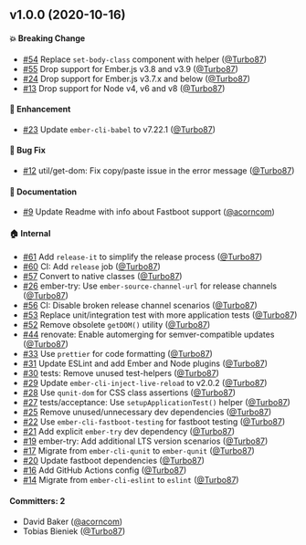 ## v1.0.0 (2020-10-16)

#### :boom: Breaking Change
* [#54](https://github.com/ef4/ember-set-body-class/pull/54) Replace `set-body-class` component with helper ([@Turbo87](https://github.com/Turbo87))
* [#55](https://github.com/ef4/ember-set-body-class/pull/55) Drop support for Ember.js v3.8 and v3.9 ([@Turbo87](https://github.com/Turbo87))
* [#24](https://github.com/ef4/ember-set-body-class/pull/24) Drop support for Ember.js v3.7.x and below ([@Turbo87](https://github.com/Turbo87))
* [#13](https://github.com/ef4/ember-set-body-class/pull/13) Drop support for Node v4, v6 and v8 ([@Turbo87](https://github.com/Turbo87))

#### :rocket: Enhancement
* [#23](https://github.com/ef4/ember-set-body-class/pull/23) Update `ember-cli-babel` to v7.22.1 ([@Turbo87](https://github.com/Turbo87))

#### :bug: Bug Fix
* [#12](https://github.com/ef4/ember-set-body-class/pull/12) util/get-dom: Fix copy/paste issue in the error message ([@Turbo87](https://github.com/Turbo87))

#### :memo: Documentation
* [#9](https://github.com/ef4/ember-set-body-class/pull/9) Update Readme with info about Fastboot support ([@acorncom](https://github.com/acorncom))

#### :house: Internal
* [#61](https://github.com/ef4/ember-set-body-class/pull/61) Add `release-it` to simplify the release process ([@Turbo87](https://github.com/Turbo87))
* [#60](https://github.com/ef4/ember-set-body-class/pull/60) CI: Add `release` job ([@Turbo87](https://github.com/Turbo87))
* [#57](https://github.com/ef4/ember-set-body-class/pull/57) Convert to native classes ([@Turbo87](https://github.com/Turbo87))
* [#26](https://github.com/ef4/ember-set-body-class/pull/26) ember-try: Use `ember-source-channel-url` for release channels ([@Turbo87](https://github.com/Turbo87))
* [#56](https://github.com/ef4/ember-set-body-class/pull/56) CI: Disable broken release channel scenarios ([@Turbo87](https://github.com/Turbo87))
* [#53](https://github.com/ef4/ember-set-body-class/pull/53) Replace unit/integration test with more application tests ([@Turbo87](https://github.com/Turbo87))
* [#52](https://github.com/ef4/ember-set-body-class/pull/52) Remove obsolete `getDOM()` utility ([@Turbo87](https://github.com/Turbo87))
* [#44](https://github.com/ef4/ember-set-body-class/pull/44) renovate: Enable automerging for semver-compatible updates ([@Turbo87](https://github.com/Turbo87))
* [#33](https://github.com/ef4/ember-set-body-class/pull/33) Use `prettier` for code formatting ([@Turbo87](https://github.com/Turbo87))
* [#31](https://github.com/ef4/ember-set-body-class/pull/31) Update ESLint and add Ember and Node plugins ([@Turbo87](https://github.com/Turbo87))
* [#30](https://github.com/ef4/ember-set-body-class/pull/30) tests: Remove unused test-helpers ([@Turbo87](https://github.com/Turbo87))
* [#29](https://github.com/ef4/ember-set-body-class/pull/29) Update `ember-cli-inject-live-reload` to v2.0.2 ([@Turbo87](https://github.com/Turbo87))
* [#28](https://github.com/ef4/ember-set-body-class/pull/28) Use `qunit-dom` for CSS class assertions ([@Turbo87](https://github.com/Turbo87))
* [#27](https://github.com/ef4/ember-set-body-class/pull/27) tests/acceptance: Use `setupApplicationTest()` helper ([@Turbo87](https://github.com/Turbo87))
* [#25](https://github.com/ef4/ember-set-body-class/pull/25) Remove unused/unnecessary dev dependencies ([@Turbo87](https://github.com/Turbo87))
* [#22](https://github.com/ef4/ember-set-body-class/pull/22) Use `ember-cli-fastboot-testing` for fastboot testing ([@Turbo87](https://github.com/Turbo87))
* [#21](https://github.com/ef4/ember-set-body-class/pull/21) Add explicit `ember-try` dev dependency ([@Turbo87](https://github.com/Turbo87))
* [#19](https://github.com/ef4/ember-set-body-class/pull/19) ember-try: Add additional LTS version scenarios ([@Turbo87](https://github.com/Turbo87))
* [#17](https://github.com/ef4/ember-set-body-class/pull/17) Migrate from `ember-cli-qunit` to `ember-qunit` ([@Turbo87](https://github.com/Turbo87))
* [#20](https://github.com/ef4/ember-set-body-class/pull/20) Update fastboot dependencies ([@Turbo87](https://github.com/Turbo87))
* [#16](https://github.com/ef4/ember-set-body-class/pull/16) Add GitHub Actions config ([@Turbo87](https://github.com/Turbo87))
* [#14](https://github.com/ef4/ember-set-body-class/pull/14) Migrate from `ember-cli-eslint` to `eslint` ([@Turbo87](https://github.com/Turbo87))

#### Committers: 2
- David Baker ([@acorncom](https://github.com/acorncom))
- Tobias Bieniek ([@Turbo87](https://github.com/Turbo87))

